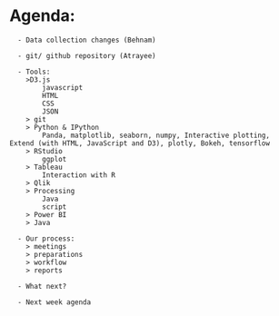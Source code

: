 # Agenda:

	  - Data collection changes (Behnam)
	
	  - git/ github repository (Atrayee)
	
	  - Tools:
		>D3.js
			javascript
			HTML
			CSS
			JSON
		> git
		> Python & IPython
			Panda, matplotlib, seaborn, numpy, Interactive plotting, Extend (with HTML, JavaScript and D3), plotly, Bokeh, tensorflow
		> RStudio
			ggplot
		> Tableau
			Interaction with R
		> Qlik
		> Processing
			Java
			script
		> Power BI
		> Java
			
	  - Our process:
		> meetings
		> preparations
		> workflow
		> reports
	
	  - What next?
	
	  - Next week agenda
			
